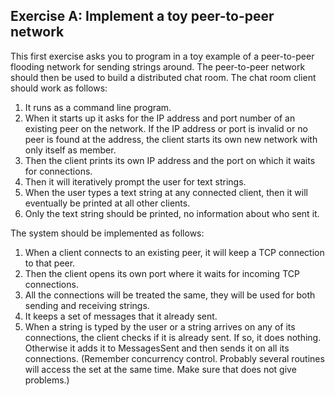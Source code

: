 ## Exercise A: Implement a toy peer-to-peer network

This first exercise asks you to program in a toy example of a peer-to-peer
flooding network for sending strings around. The peer-to-peer network should
then be used to build a distributed chat room. The chat room client should work
as follows: 

1. It runs as a command line program. 
2. When it starts up it asks for the IP address and port number of an
   existing peer on the network. If the IP address or port is invalid or no
   peer is found at the address, the client starts its own new network with
   only itself as member.
3. Then the client prints its own IP address and the port on which it waits
   for connections.
4. Then it will iteratively prompt the user for text strings.
5. When the user types a text string at any connected client, then it will
   eventually be printed at all other clients.
6. Only the text string should be printed, no information about who sent it.

The system should be implemented as follows:

1. When a client connects to an existing peer, it will keep a TCP connection
   to that peer.
2. Then the client opens its own port where it waits for incoming TCP
   connections.
3. All the connections will be treated the same, they will be used for both
   sending and receiving strings.
4. It keeps a set of messages that it already sent.
5. When a string is typed by the user or a string arrives on any of
   its connections, the client checks if it is already sent. If so, it does
   nothing. Otherwise it adds it to MessagesSent and then sends it on all its
   connections. (Remember concurrency control. Probably several routines will
   access the set at the same time. Make sure that does not give problems.)
